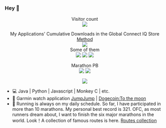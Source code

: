 ### Hey 👋
<p align="center">
  Visitor count<br>
  <img src="https://profile-counter.glitch.me/Likenttt/count.svg" />
</p>
<p align="center">
  My Applications' Cumulative Downloads in the Global Connect IQ Store<a href="https://github.com/Likenttt/Likenttt/blob/main/queryAllDownloads.py"> Method</a><br>
  <img src="https://img.shields.io/badge/All_Apps-87090-red"/><br>
  Some of them<br>
  <img src="https://img.shields.io/badge/JumpJump-50993-green"/>
  <img src="https://img.shields.io/badge/极简中文表盘-5583-orange"/>
  <img src="https://img.shields.io/badge/DogeCoin_Price-843-blue"/>
</p>
<p align="center">
  Marathon PB<br>
  <img src="https://img.shields.io/badge/Marathon_PB-3:21:15-green"/>
  <img src="https://img.shields.io/badge/Half_Marathon_PB-1:33:12-red"/>
</p>

<p align="center">
  <img align="center" src="https://github-readme-stats.vercel.app/api?username=likenttt&show_icons=true&count_private=true&include_all_commits=true" />
</p>

- 💻 Java | Python | Javascript | Monkey C | etc.
- 🔭 Garmin watch application [JumpJump](https://apps.garmin.com/en-US/apps/dc6ceca8-6ec6-49f2-b711-4ebc0d347177) | [Dogecoin:To the moon](https://apps.garmin.com/en-US/apps/c6168ee2-aa5b-42d3-964d-7a891fb8fc12)
- 🌱 Running is always on my daily schedule. So far, I have participated in more than 10 marathons. My personal best record is 321. OFC, as most runners dream about, I want to finish the six major marathons in the world. Look！A collection of famous routes is here. [Routes collection](https://likenttt.github.io/awesome-marathon-routes-gpx-collection/)
